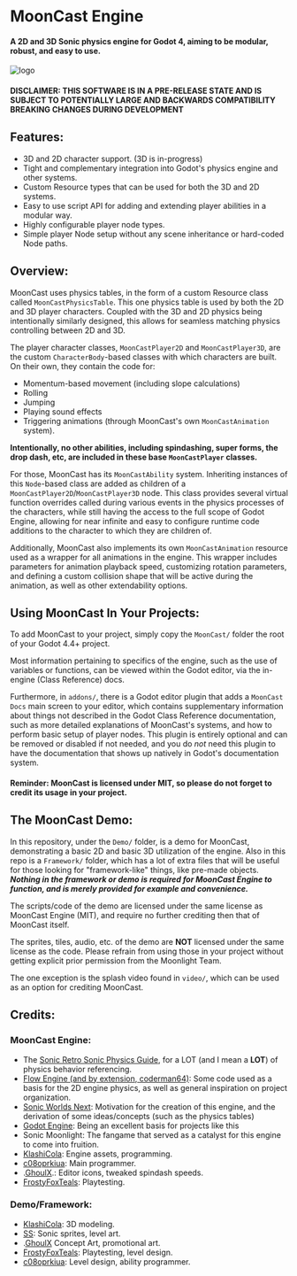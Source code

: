 # MoonCast Engine

#### A 2D and 3D Sonic physics engine for Godot 4, aiming to be modular, robust, and easy to use. 

![logo](https://github.com/Moonlight-Team/MoonCast/blob/main/mooncastlogo.svg)

#### DISCLAIMER: THIS SOFTWARE IS IN A PRE-RELEASE STATE AND IS SUBJECT TO POTENTIALLY LARGE AND BACKWARDS COMPATIBILITY BREAKING CHANGES DURING DEVELOPMENT

## Features:
* 3D and 2D character support. (3D is in-progress)
* Tight and complementary integration into Godot's physics engine and other systems.
* Custom Resource types that can be used for both the 3D and 2D systems.
* Easy to use script API for adding and extending player abilities in a modular way.
* Highly configurable player node types.
* Simple player Node setup without any scene inheritance or hard-coded Node paths.

## Overview:

MoonCast uses physics tables, in the form of a custom Resource class called `MoonCastPhysicsTable`. This one physics table is used by both the 2D and 3D player characters. Coupled with the 3D and 2D physics being intentionally similarly designed, this allows for seamless matching physics controlling between 2D and 3D. 

The player character classes, `MoonCastPlayer2D` and `MoonCastPlayer3D`, are the custom `CharacterBody`-based classes with which characters are built. On their own, they contain the code for:
* Momentum-based movement (including slope calculations)
* Rolling
* Jumping
* Playing sound effects
* Triggering animations (through MoonCast's own `MoonCastAnimation` system). 

**Intentionally, no other abilities, including spindashing, super forms, the drop dash, etc, are included in these base `MoonCastPlayer` classes.**

For those, MoonCast has its `MoonCastAbility` system. Inheriting instances of this `Node`-based class are added as children of a `MoonCastPlayer2D`/`MoonCastPlayer3D` node. This class provides several virtual function overrides called during various events in the physics processes of the characters, while still having the access to the full scope of Godot Engine, allowing for near infinite and easy to configure runtime code additions to the character to which they are children of. 

Additionally, MoonCast also implements its own `MoonCastAnimation` resource used as a wrapper for all animations in the engine. This wrapper includes parameters for animation playback speed, customizing rotation parameters, and defining a custom collision shape that will be active during the animation, as well as other extendability options.

## Using MoonCast In Your Projects:

To add MoonCast to your project, simply copy the `MoonCast/` folder the root of your Godot 4.4+ project. 

Most information pertaining to specifics of the engine, such as the use of variables or functions, can be viewed within the Godot editor, via the in-engine (Class Reference) docs.

Furthermore, in `addons/`, there is a Godot editor plugin that adds a `MoonCast Docs` main screen to your editor, which contains supplementary information about things not described in the Godot Class Reference documentation, such as more detailed explanations of MoonCast's systems, and how to perform basic setup of player nodes. This plugin is entirely optional and can be removed or disabled if not needed, and you do *not* need this plugin to have the documentation that shows up natively in Godot's documentation system.

#### Reminder: MoonCast is licensed under MIT, so please do not forget to credit its usage in your project. 

## The MoonCast Demo:

In this repository, under the `Demo/` folder, is a demo for MoonCast, demonstrating a basic 2D and basic 3D utilization of the engine. Also in this repo is a `Framework/` folder, which has a lot of extra files that will be useful for those looking for "framework-like" things, like pre-made objects. __*Nothing in the framework or demo is required for MoonCast Engine to function, and is merely provided for example and convenience.*__

The scripts/code of the demo are licensed under the same license as MoonCast Engine (MIT), and require no further crediting then that of MoonCast itself. 

The sprites, tiles, audio, etc. of the demo are **NOT** licensed under the same license as the code. Please refrain from using those in your project without getting explicit prior permission from the Moonlight Team.

The one exception is the splash video found in `video/`, which can be used as an option for crediting MoonCast.

## Credits:
### MoonCast Engine:
* The [Sonic Retro Sonic Physics Guide](https://info.sonicretro.org/Sonic_Physics_Guide), for a LOT (and I mean a **LOT**) of physics behavior referencing. 
* [Flow Engine (and by extension, coderman64)](https://github.com/coderman64/flow-engine/tree/godot-4): Some code used as a basis for the 2D engine physics, as well as general inspiration on project organization.
* [Sonic Worlds Next](https://github.com/Techokami/SonicWorldsNext): Motivation for the creation of this engine, and the derivation of some ideas/concepts (such as the physics tables)
* [Godot Engine](https://github.com/godotengine/godot): Being an excellent basis for projects like this 
* Sonic Moonlight: The fangame that served as a catalyst for this engine to come into fruition.
* [KlashiCola](https://github.com/Klashicola): Engine assets, programming.
* [c08oprkiua](https://github.com/c08oprkiua): Main programmer.
* .[GhoulX](https://github.com/Ghoul-webp).: Editor icons, tweaked spindash speeds.
* [FrostyFoxTeals](https://github.com/Real-FrostyFoxTeals): Playtesting.
### Demo/Framework:
* [KlashiCola](https://github.com/Klashicola): 3D modeling.
* [SS](https://github.com/SS-SoStupid): Sonic sprites, level art.
* .[GhoulX](https://github.com/Ghoul-webp) Concept Art, promotional art.
* [FrostyFoxTeals](https://github.com/Real-FrostyFoxTeals): Playtesting, level design.
* [c08oprkiua](https://github.com/c08oprkiua): Level design, ability programmer.
